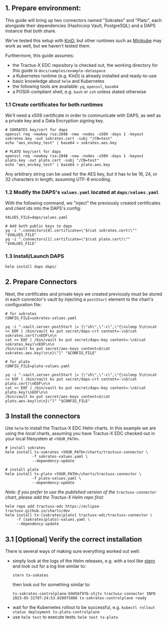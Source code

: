 ## 1. Prepare environment:

This guide will bring up two connectors named "Sokrates" and "Plato", each alongside their dependencies (Hashicorp
Vault, PostgreSQL) and a DAPS instance that both share.

We've tested this setup with [KinD](https://kind.sigs.k8s.io/), but other runtimes such
as [Minikube](https://minikube.sigs.k8s.io/docs/start/) may work as well, but we haven't tested them.

Furthermore, this guide assumes:

- the Tractus-X EDC repository is checked out, the working directory for this guide is `docs/samples/example-dataspace`
- a Kubernetes runtime (e.g. KinD) is already installed and ready-to-use
- basic knowledge about `helm` and Kubernetes
- the following tools are available: `yq`, `openssl`, `base64`
- a POSIX-compliant shell, e.g. `bash` or `zsh` unless stated otherwise

### 1.1 Create certificates for both runtimes

We'll need a x509 certificate in order to communicate with DAPS, as well as a private key and a Data Encryption signing
key.

```shell
# SOKRATES key/cert for daps
openssl req -newkey rsa:2048 -new -nodes -x509 -days 1 -keyout sokrates.key -out sokrates.cert -subj "/CN=test"
echo "aes_enckey_test" | base64 > sokrates.aes.key

# PLATO key/cert for daps
openssl req -newkey rsa:2048 -new -nodes -x509 -days 1 -keyout plato.key -out plato.cert -subj "/CN=test"
echo "aes_enckey_test" | base64 > plato.aes.key
```

Any arbitrary string can be used for the AES key, but it has to be 16, 24, or 32 characters in length, assuming UTF-8
encoding.

### 1.2 Modify the DAPS's `values.yaml` located at `daps/values.yaml`

With the following command, we "inject" the previously created certificates and client ids into the DAPS's config:

```shell
VALUES_FILE=daps/values.yaml

# Add both public keys to daps
yq -i ".connectors[0].certificate=\"$(cat sokrates.cert)\"" "$VALUES_FILE"
yq -i ".connectors[1].certificate=\"$(cat plato.cert)\"" "$VALUES_FILE"
```

### 1.3 Install/Launch DAPS

`helm install daps daps/`

## 2. Prepare Connectors

Next, the certificates and private keys we created previously must be stored in each connector's vault by injecting
a `postStart` element to the chart's configuration file:

```shell
# for sokrates
CONFIG_FILE=sokrates-values.yaml

yq -i ".vault.server.postStart |= [\"sh\",\"-c\",\"{\nsleep 5\n\ncat << EOF | /bin/vault kv put secret/daps-crt content=-\n$(cat sokrates.cert)\nEOF\n\n
cat << EOF | /bin/vault kv put secret/daps-key content=-\n$(cat sokrates.key)\nEOF\n\n
/bin/vault kv put secret/aes-keys content=$(cat sokrates.aes.key)\n\n}\"]" "$CONFIG_FILE"

# for plato
CONFIG_FILE=plato-values.yaml

yq -i ".vault.server.postStart |= [\"sh\",\"-c\",\"{\nsleep 5\n\ncat << EOF | /bin/vault kv put secret/daps-crt content=-\n$(cat plato.cert)\nEOF\n\n
cat << EOF | /bin/vault kv put secret/daps-key content=-\n$(cat plato.key)\nEOF\n\n
/bin/vault kv put secret/aes-keys content=$(cat plato.aes.key)\n\n}\"]" "$CONFIG_FILE"
```

## 3 Install the connectors

Use `helm` to install the Tractus-X EDC Helm charts. In this example we are using the _local_ charts, assuming you have
Tractus-X EDC checked out in your local filesystem at `<YOUR_PATH>`.

```shell
# install sokrates
helm install tx-sokrates <YOUR_PATH>/charts/tractusx-connector \
            -f sokrates-values.yaml \
            --dependency-update
            
# install plato 
helm install tx-plato <YOUR_PATH>/charts/tractusx-connector \
            -f plato-values.yaml \
            --dependency-update
```

_Note: if you prefer to use the published version of the `tractusx-connector` chart, please add the Tractus-X Helm repo
first:_

```shell
helm repo add tractusx-edc https://eclipse-tractusx.github.io/charts/dev
helm install tx-[sokrates|plato] tractusx-edc/tractusx-connector \
     -f [sokrates|plato]-values.yaml \
     --dependency-update
```

## 3.1 [Optional] Verify the correct installation

There is several ways of making sure everything worked out well:

- simply look at the logs of the Helm releases, e.g. with a tool
  like [stern](https://kubernetes.io/blog/2016/10/tail-kubernetes-with-stern/) and look out for a log line similar to:
  ```shell 
  stern tx-sokates
  ```
  then look out for something similar to:
  ```shell
  tx-sokrates-controlplane-b9456f97b-s5jts tractusx-connector INFO 2023-05-31T07:24:53.020975888 tx-sokrates-controlplane ready
  ```
- wait for the Kubernetes rollout to be successful, e.g. `kubectl rollout status deployment tx-plato-controlplane`
- use `helm test` to execute tests: `helm test tx-plato`